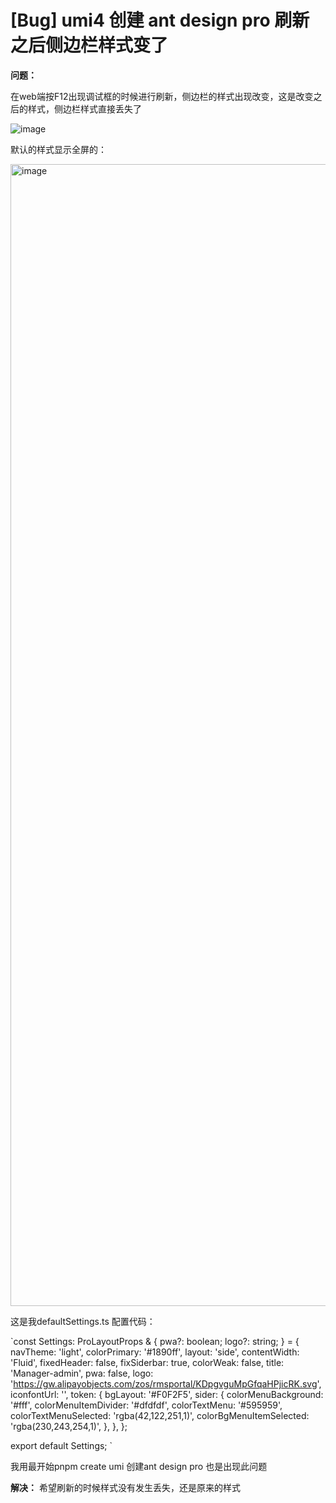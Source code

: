 # [Bug] umi4 创建 ant design pro 刷新之后侧边栏样式变了

**问题：**

在web端按F12出现调试框的时候进行刷新，侧边栏的样式出现改变，这是改变之后的样式，侧边栏样式直接丢失了

![image](https://user-images.githubusercontent.com/42695882/235093592-7c9de623-0927-43ef-8e17-c37521045337.png)

默认的样式显示全屏的：

<img width="1827" alt="image" src="https://user-images.githubusercontent.com/42695882/235093639-29f4bad8-371f-4fda-a077-28c7f5c8b41a.png">

这是我defaultSettings.ts 配置代码：

`const Settings: ProLayoutProps & {
pwa?: boolean;
logo?: string;
} = {
navTheme: 'light',
colorPrimary: '#1890ff',
layout: 'side',
contentWidth: 'Fluid',
fixedHeader: false,
fixSiderbar: true,
colorWeak: false,
title: 'Manager-admin',
pwa: false,
logo: 'https://gw.alipayobjects.com/zos/rmsportal/KDpgvguMpGfqaHPjicRK.svg',
iconfontUrl: '',
token: {
bgLayout: '#F0F2F5',
sider: {
colorMenuBackground: '#fff',
colorMenuItemDivider: '#dfdfdf',
colorTextMenu: '#595959',
colorTextMenuSelected: 'rgba(42,122,251,1)',
colorBgMenuItemSelected: 'rgba(230,243,254,1)',
},
},
};

export default Settings;
`

我用最开始pnpm create umi 创建ant design pro 也是出现此问题

**解决：**
希望刷新的时候样式没有发生丢失，还是原来的样式
